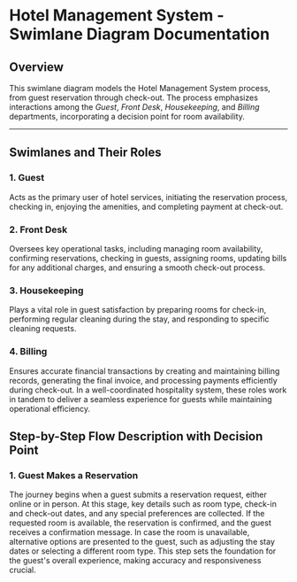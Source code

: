 # Hotel Management System - Swimlane Diagram Documentation

## Overview
This swimlane diagram models the Hotel Management System process, from guest reservation through check-out. The process emphasizes interactions among the *Guest*, *Front Desk*, *Housekeeping*, and *Billing* departments, incorporating a decision point for room availability.

---

## Swimlanes and Their Roles

### 1. Guest 
Acts as the primary user of hotel services, initiating the reservation process, checking in, enjoying the amenities, and completing payment at check-out.
### 2. Front Desk
Oversees key operational tasks, including managing room availability, confirming reservations, checking in guests, assigning rooms, updating bills for any additional charges, and ensuring a smooth check-out process.
### 3. Housekeeping
Plays a vital role in guest satisfaction by preparing rooms for check-in, performing regular cleaning during the stay, and responding to specific cleaning requests.
### 4. Billing
Ensures accurate financial transactions by creating and maintaining billing records, generating the final invoice, and processing payments efficiently during check-out.
In a well-coordinated hospitality system, these roles work in tandem to deliver a seamless experience for guests while maintaining operational efficiency.

## Step-by-Step Flow Description with Decision Point
### 1. Guest Makes a Reservation
The journey begins when a guest submits a reservation request, either online or in person. At this stage, key details such as room type, check-in and check-out dates, and any special preferences are collected.
If the requested room is available, the reservation is confirmed, and the guest receives a confirmation message. In case the room is unavailable, alternative options are presented to the guest, such as adjusting the stay dates or selecting a different room type.
This step sets the foundation for the guest's overall experience, making accuracy and responsiveness crucial.









